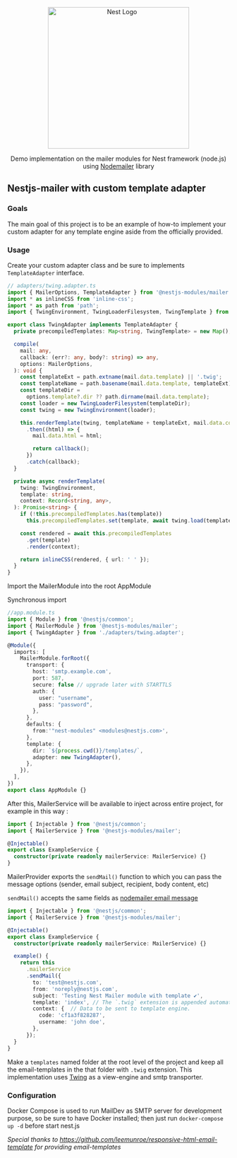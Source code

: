 <p align="center">
  <a href="http://nestjs.com/" target="blank">
    <img src="https://nestjs.com/img/logo_text.svg" width="320" alt="Nest Logo" />
  </a>
</p>

<p align="center">
  Demo implementation on the mailer modules for Nest framework (node.js) using <a href="https://nodemailer.com/">Nodemailer</a> library
</p>

## Nestjs-mailer with custom template adapter

### Goals

The main goal of this project is to be an example of how-to implement your custom adapter for any template engine aside from the officially provided.

### Usage

Create your custom adapter class and be sure to implements `TemplateAdapter` interface.

```typescript
// adapters/twing.adapter.ts
import { MailerOptions, TemplateAdapter } from '@nestjs-modules/mailer';
import * as inlineCSS from 'inline-css';
import * as path from 'path';
import { TwingEnvironment, TwingLoaderFilesystem, TwingTemplate } from 'twing';

export class TwingAdapter implements TemplateAdapter {
  private precompiledTemplates: Map<string, TwingTemplate> = new Map();

  compile(
    mail: any,
    callback: (err?: any, body?: string) => any,
    options: MailerOptions,
  ): void {
    const templateExt = path.extname(mail.data.template) || '.twig';
    const templateName = path.basename(mail.data.template, templateExt);
    const templateDir =
      options.template?.dir ?? path.dirname(mail.data.template);
    const loader = new TwingLoaderFilesystem(templateDir);
    const twing = new TwingEnvironment(loader);

    this.renderTemplate(twing, templateName + templateExt, mail.data.context)
      .then((html) => {
        mail.data.html = html;

        return callback();
      })
      .catch(callback);
  }

  private async renderTemplate(
    twing: TwingEnvironment,
    template: string,
    context: Record<string, any>,
  ): Promise<string> {
    if (!this.precompiledTemplates.has(template))
      this.precompiledTemplates.set(template, await twing.load(template));

    const rendered = await this.precompiledTemplates
      .get(template)
      .render(context);

    return inlineCSS(rendered, { url: ' ' });
  }
}
```


Import the MailerModule into the root AppModule

Synchronous import

```typescript
//app.module.ts
import { Module } from '@nestjs/common';
import { MailerModule } from '@nestjs-modules/mailer';
import { TwingAdapter } from './adapters/twing.adapter';

@Module({
  imports: [
    MailerModule.forRoot({
      transport: {
        host: 'smtp.example.com',
        port: 587,
        secure: false // upgrade later with STARTTLS
        auth: {
          user: "username",
          pass: "password",
        },
      },
      defaults: {
        from:'"nest-modules" <modules@nestjs.com>',
      },
      template: {
        dir: `${process.cwd()}/templates/`,
        adapter: new TwingAdapter(),
      },
    }),
  ],
})
export class AppModule {}
```

After this, MailerService will be available to inject across entire project, for example in this way : 

```typescript
import { Injectable } from '@nestjs/common';
import { MailerService } from '@nestjs-modules/mailer';

@Injectable()
export class ExampleService {
  constructor(private readonly mailerService: MailerService) {}
}
```

MailerProvider exports the `sendMail()` function to which you can pass the message options (sender, email subject, recipient, body content, etc)

`sendMail()` accepts the same fields as [nodemailer email message](https://nodemailer.com/message/)

```typescript
import { Injectable } from '@nestjs/common';
import { MailerService } from '@nestjs-modules/mailer';

@Injectable()
export class ExampleService {
  constructor(private readonly mailerService: MailerService) {}

  example() {
    return this
      .mailerService
      .sendMail({
        to: 'test@nestjs.com',
        from: 'noreply@nestjs.com',
        subject: 'Testing Nest Mailer module with template ✔',
        template: 'index', // The `.twig` extension is appended automatically.
        context: {  // Data to be sent to template engine.
          code: 'cf1a3f828287',
          username: 'john doe',
        },
      });
  }
}
```

Make a `templates` named folder at the root level of the project and keep all the email-templates in the that folder with `.twig` extension.
This implementation uses [Twing](https://nightlycommit.github.io/twing/) as a view-engine and smtp transporter.


### Configuration

Docker Compose is used to run MailDev as SMTP server for development purpose, so be sure to have Docker installed; then just run ``docker-compose up -d`` before start nest.js

*Special thanks to https://github.com/leemunroe/responsive-html-email-template for providing email-templates*

